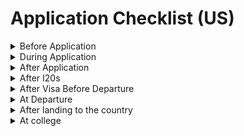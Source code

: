 # Application Checklist (US)
<details>
<summary>Before Application</summary>

  - [ ] Search College (based on GRE, toefl, interest)
  - [ ] (for phd) list out probable mentor, lab from each listed college.
  - [ ] see the deadline
  - [ ] prepare statement of purpose (SOP)
  - [ ] prepare cv
  - [ ] prepare sample letter of recommendation (LOR) for your reference.
  - [ ] (for phd) write mail to the professor to know whether they are taking any students or not?
  - [ ] (for phd) if professor didn't reply then try to know professor behaviour from their students.
  - [ ] communicate with graduate assistance for any query related to the admission or deadline.

</details>

<details>
<summary>During Application</summary>
  - [ ] update your sop and cv as per university (better to include your targeted professor name on sop)
  - [ ] fill and submit application (query graduate admission assistance if you got any confusion on application)
  - [ ] submit GRE, TOEFL as per requirement
  - [ ] ping your reference for the submission of LOR
  - [ ] pay fee (via your foreign friend, or Nabil Bank, or [ECD Nepal](supporting_material/ecd_nepal_contact.jpg))
</details>


<details>
<summary>After Application</summary>
  - [ ] keep in touch with professor
</details>


<details>
<summary>After I20s</summary>
  - [ ] take interview date as fast as possible. may be you need to reappear if visas denied on first attempt.
  - [ ] prepare for interview. ([facebook group](https://www.facebook.com/groups/msinusfall2017))
</details>


<details>
<summary>After Visa Before Departure</summary>
  - [ ] No objection letter from ministry of education
  - [ ] what to take and what not to
  - [ ] contact friend if you have any. to know what is required.
  - [ ] try to connect with fellow students via facebook. ([facebook group](https://www.facebook.com/groups/msinusfall2017))
</details>


<details>
<summary>At Departure</summary>
</details>


<details>
<summary>After landing to the country</summary>
</details>

<details>
<summary>At college</summary>
</details>